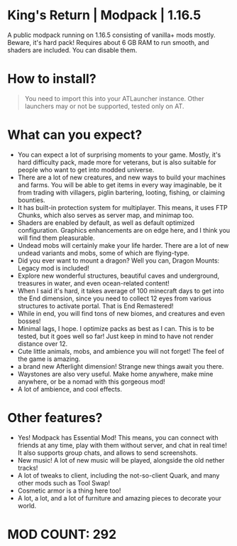 # King's Return | Modpack | 1.16.5
A public modpack running on 1.16.5 consisting of vanilla+ mods mostly. Beware, it's hard pack! Requires about 6 GB RAM to run smooth, and shaders are included. You can disable them.

# How to install?
> You need to import this into your ATLauncher instance. Other launchers may or not be supported, tested only on AT.

# What can you expect?
- You can expect a lot of surprising moments to your game. Mostly, it's hard difficulty pack, made more for veterans, but is also suitable for people who want to get into modded universe.
- There are a lot of new creatures, and new ways to build your machines and farms. You will be able to get items in every way imaginable, be it from trading with villagers, piglin bartering, looting, fishing, or claiming bounties.
- It has built-in protection system for multiplayer. This means, it uses FTP Chunks, which also serves as server map, and minimap too.
- Shaders are enabled by default, as well as default optimized configuration. Graphics enhancements are on edge here, and I think you will find them pleasurable.
- Undead mobs will certainly make your life harder. There are a lot of new undead variants and mobs, some of which are flying-type.
- Did you ever want to mount a dragon? Well you can, Dragon Mounts: Legacy mod is included!
- Explore new wonderful structures, beautiful caves and underground, treasures in water, and even ocean-related content!
- When I said it's hard, it takes average of 100 minecraft days to get into the End dimension, since you need to collect 12 eyes from various structures to activate portal. That is End Remastered!
- While in end, you will find tons of new biomes, and creatures and even bosses!
- Minimal lags, I hope. I optimize packs as best as I can. This is to be tested, but it goes well so far! Just keep in mind to have not render distance over 12.
- Cute little animals, mobs, and ambience you will not forget! The feel of the game is amazing.
- a brand new Afterlight dimension! Strange new things await you there.
- Waystones are also very useful. Make home anywhere, make mine anywhere, or be a nomad with this gorgeous mod!
- A lot of ambience, and cool effects.

# Other features?
- Yes! Modpack has Essential Mod! This means, you can connect with friends at any time, play with them without server, and chat in real time! It also supports group chats, and allows to send screenshots.
- New music! A lot of new music will be played, alongside the old nether tracks!
- A lot of tweaks to client, including the not-so-client Quark, and many other mods such as Tool Swap!
- Cosmetic armor is a thing here too!
- A lot, a lot, and a lot of furniture and amazing pieces to decorate your world.




# MOD COUNT: 292
